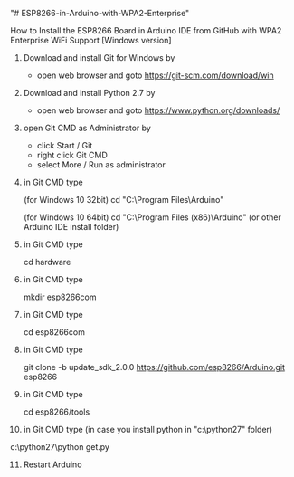 "# ESP8266-in-Arduino-with-WPA2-Enterprise" 

How to Install the ESP8266 Board in Arduino IDE from GitHub
with WPA2 Enterprise WiFi Support [Windows version]

1. Download and install Git for Windows by 
   - open web browser and goto https://git-scm.com/download/win

2. Download and install Python 2.7 by
   - open web browser and goto https://www.python.org/downloads/

3. open Git CMD as Administrator by
   - click Start / Git
   - right click Git CMD
   - select More / Run as administrator

4. in Git CMD type
   
   (for Windows 10 32bit)
   cd "C:\Program Files\Arduino"
   
   (for Windows 10 64bit)
   cd "C:\Program Files (x86)\Arduino" 
   (or other Arduino IDE install folder)

5. in Git CMD type

   cd hardware

6. in Git CMD type

   mkdir esp8266com

7. in Git CMD type

   cd esp8266com

8. in Git CMD type

   git clone -b update_sdk_2.0.0 https://github.com/esp8266/Arduino.git esp8266

9. in Git CMD type

   cd esp8266/tools

10. in Git CMD type 
   (in case you install python in "c:\python27" folder)

   c:\python27\python get.py

11. Restart Arduino
